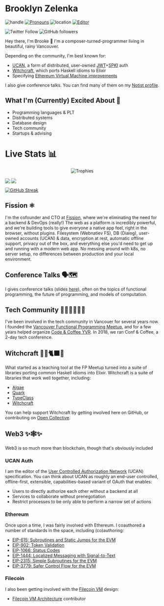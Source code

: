 # Brooklyn Zelenka

![handle](https://img.shields.io/badge/handle-@expede-purple) [![Pronouns](https://img.shields.io/badge/pronouns-she/her-ff69b4)](http://pronoun.is/she) ![location](https://img.shields.io/badge/location-🇨🇦%20Vancouver-green) [![Editor](https://img.shields.io/badge/editor-doom&ndash;emacs-blue)](https://github.com/hlissner/doom-emacs)

![Twitter Follow](https://img.shields.io/twitter/follow/expede?style=social) ![GitHub followers](https://img.shields.io/github/followers/expede?style=social)

Hey there, I'm Brooke :wave: I'm a composer-turned-programmer living in beautiful, rainy Vancouver.

Depending on the community, I'm best known for:
* [UCAN](https://whitepaper.fission.codes/access-control/ucan/differences-from-oauth#ucan), a form of distributed, user-owned [JWT](https://jwt.io/)+[SPKI](https://en.wikipedia.org/wiki/Simple_public-key_infrastructure) auth
* [Witchcraft](https://hexdocs.pm/witchcraft/readme.html), which ports Haskell idioms to Elixir
* Specifying [Ethereum Virtual Machine improvements](https://eips.ethereum.org/EIPS/eip-615)

I also give conference talks. You can find many of them on my [Notist profile](https://noti.st/expede).

## What I'm (Currently) Excited About 🙌 

* Programming languages & PLT
* Distributed systems
* Database design
* Tech community
* Startups & advising


# Live Stats 📊

<p align="center">
  <img alig src="https://github-profile-trophy.vercel.app/?username=expede&theme=onedark&&margin-w=12&column=6&rank=SSS,SS,S,AAA,AA,A,B,C&no-frame=true" alt="Trophies" />
</p>

<img align="center" src="https://github-readme-stats.vercel.app/api?username=expede&count_private=true&show_icons=true&layout=compact&theme=tokyonight" />
<img align="center" src="https://github-readme-stats.vercel.app/api/top-langs/?username=expede&count_private=true&langs_count=7&hide=html,postscript&exclude_repo=Machine-Learning-Course,dotfiles&layout=compact&theme=tokyonight" />

[![GitHub Streak](http://github-readme-streak-stats.herokuapp.com?user=expede&theme=tokyonight)](https://git.io/streak-stats)

## Fission ⚛️ 

I'm the cofounder and CTO at [Fission](https://fission.codes), where we're eliminating the need for a backend & DevOps (really!) The web as a platform is incredibly powerful, and we're building tools to give everyone a native app feel, right in the browser, without plugins. Filesystem (Webnatiev FS), DB (Dialog), user-owned accounts (UCAN) & data, encryption at rest, automatic offline support, privacy out of the box, and everything else you'd need to get up and running with a modern web app. No messing around with k8s, no server setup, no differences between production and your local environment.

## Conference Talks 🗣🗺 

I gives conference talks (slides [here](https://noti.st/expede)), often on the topics of functional programming, the future of programming, and models of computation.

## Tech Community 🧑‍💻👩‍💻👨‍💻 

I've been involved in the tech community in Vancouer for several years now. I founded the [Vancouver Functional Programming Meetup](https://www.meetup.com/Vancouver-Functional-Programmers/), and for a few years helped organize [Code & Coffee YVR](https://www.meetup.com/codecoffeeyvr/). In 2018, we ran Conf & Coffee, a 2-day tech conference.

## Witchcraft 🧙‍🔮🐈‍⬛✨ 

What started as a teaching tool at the FP Meetup turned into a suite of libraries porting common Haskell idioms into Elixir. Witchcraft is a suite of libraries that work well together, including:

* [Algae](https://hexdocs.pm/algae/readme.html)
* [Quark](https://hexdocs.pm/quark/readme.html)
* [TypeClass](https://hexdocs.pm/type_class/readme.html)
* [Witchcraft](https://hexdocs.pm/witchcraft/readme.html)

You can help support Witchcraft by getting involved here on GitHub, or contributing on [Open Collective](https://opencollective.com/witchcraft).

## Web3 :sparkles:🕸️:sparkles:

Web3 is so much more than blockchain, though that's obviously included

### UCAN Auth <img style="height: 1rem;" src="https://avatars.githubusercontent.com/u/94576903?s=200&v=4" />

I am the editor of the [User Controlled Authorization Network](https://github.com/ucan-wg/) (UCAN) specification. You can think about UCAN as roughly an end-user controlled, offline-first, extensible, capabilities-based variant of OAuth that enables:

* Users to directly authorize each other without a backend at all
* Services to collaborate without prenegotiation
* Restrict processes to be only able to perform a narrow set of actions

### Ethereum <img style="height: 1rem;" src="https://ethereum.org/static/c48a5f760c34dfadcf05a208dab137cc/d1ef9/eth-diamond-rainbow.png" />

Once upon a time, I was fairly involved with Ethereum. I coauthored a number of standards in the space, including (co)authoring:

* [EIP-615: Subroutines and Static Jumps for the EVM](https://eips.ethereum.org/EIPS/eip-615)
* [EIP-902: Token Validation](https://eips.ethereum.org/EIPS/eip-902)
* [EIP-1066: Status Codes](https://eips.ethereum.org/EIPS/eip-1066)
* [EIP-1444: Localized Messaging with Signal-to-Text](https://eips.ethereum.org/EIPS/eip-1444)
* [EIP-2315: Simple Subroutines for the EVM](https://eips.ethereum.org/EIPS/eip-2315)
* [EIP-3779: Safer Control Flow for the EVM](https://eips.ethereum.org/EIPS/eip-3779)

### Filecoin <img style="height: 1rem;" src="https://upload.wikimedia.org/wikipedia/commons/thumb/1/17/Filecoin.png/504px-Filecoin.png" />

I also been getting involved with the [Filecoin VM](https://github.com/filecoin-project/fvm-project) design:

* [Filecoin VM Architecture](https://github.com/filecoin-project/fvm-specs/blob/main/01-architecture.md) contributor
